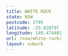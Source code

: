 ```yaml
---
title: WHITE ROCK
state: NSW
postcode: 2795
latitude: -33.820797
longitude: 149.474401
url: /nsw/white-rock/
layout: suburb
---
```

